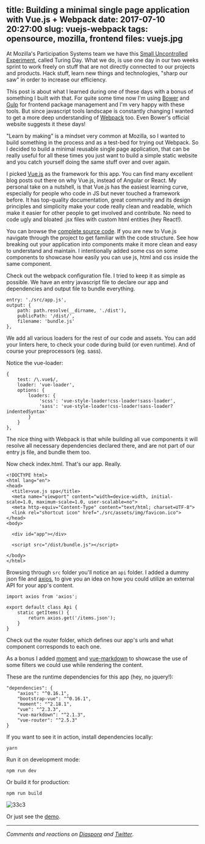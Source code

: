 title: Building a minimal single page application with Vue.js + Webpack
date: 2017-07-10 20:27:00
slug: vuejs-webpack
tags: opensource, mozilla, frontend
files: vuejs.jpg
---

At Mozilla's Participation Systems team we have this [Small Uncontrolled Experiment](http://verraes.net/2014/10/small-controlled-experiments-revisited/), called Turing Day. What we do, is use one day in our two weeks sprint to work freely on stuff that are not directly connected to our projects and products. Hack stuff, learn new things and technologies, "sharp our saw" in order to increase our efficiency.

This post is about what I learned during one of these days with a bonus of something I built with that. For quite some time now I'm using [Bower](https://bower.io/) and [Gulp](http://gulpjs.com/) for frontend package management and I'm very happy with these tools. But since javascript tools landscape is constantly changing I wanted to get a more deep understanding of [Webpack](https://webpack.js.org/) too. Even Bower's official website suggests it these days!

"Learn by making" is a mindset very common at Mozilla, so I wanted to build something in the process and as a test-bed for trying out Webpack. So I decided to build a minimal reusable single page application, that can be really useful for all these times you just want to build a simple static website and you catch yourself doing the same stuff over and over again.

I picked [Vue.js](https://vuejs.org/) as the framework for this app. You can find many excellent blog posts out there on why Vue.js, instead of Angular or React. My personal take on a nutshell, is that Vue.js has the easiest learning curve, especially for people who code in JS but never touched a framework before. It has top-quality documentation, great community and its design principles and simplicity make your code really clean and readable, which make it easier for other people to get involved and contribute. No need to code ugly and bloated .jsx files with custom html entities (hey React!).

You can browse the [complete source code](https://gitlab.com/comzeradd/vuejs-spa). If you are new to Vue.js navigate through the project to get familiar with the code structure. See how breaking out your application into components make it more clean and easy to understand and maintain. I intentionally added some css on some components to showcase how easily you can use js, html and css inside the same component.

Check out the webpack configuration file. I tried to keep it as simple as possible. We have an entry javascript file to declare our app and dependencies and output file to bundle everything.

    entry: './src/app.js',
    output: {
        path: path.resolve(__dirname, './dist'),
        publicPath: '/dist/',
        filename: 'bundle.js'
    },

We add all various loaders for the rest of our code and assets. You can add your linters here, to check your code during build (or even runtime). And of course your preprocessors (eg. sass).

Notice the vue-loader:

    {
        test: /\.vue$/,
        loader: 'vue-loader',
        options: {
            loaders: {
                'scss': 'vue-style-loader!css-loader!sass-loader',
                'sass': 'vue-style-loader!css-loader!sass-loader?indentedSyntax'
            }
        }
    },

The nice thing with Webpack is that while building all vue components it will resolve all necessary dependencies declared there, and are not part of our entry js file, and bundle them too.

Now check index.html. That's our app. Really.

    <!DOCTYPE html>
    <html lang="en">
    <head>
      <title>vue.js spa</title>
      <meta name="viewport" content="width=device-width, initial-scale=1.0, maximum-scale=1.0, user-scalable=no">
      <meta http-equiv="Content-Type" content="text/html; charset=UTF-8">
      <link rel="shortcut icon" href="./src/assets/img/favicon.ico">
    </head>
    <body>

      <div id="app"></div>

      <script src="/dist/bundle.js"></script>

    </body>
    </html>

Browsing through `src` folder you'll notice an `api` folder. I added a dummy json file and [axios](https://github.com/mzabriskie/axios), to give you an idea on how you could utilize an external API for your app's content.

    import axios from 'axios';

    export default class Api {
        static getItems() {
            return axios.get('/items.json');
        }
    }

Check out the router folder, which defines our app's urls and what component corresponds to each one.

As a bonus I added [moment](http://momentjs.com/) and [vue-markdown](http://miaolz123.github.io/vue-markdown/) to showcase the use of some filters we could use while rendering the content.

These are the runtime dependencies for this app (hey, no jquery!):

    "dependencies": {
        "axios": "^0.16.1",
        "bootstrap-vue": "^0.16.1",
        "moment": "^2.18.1",
        "vue": "^2.3.3",
        "vue-markdown": "^2.1.3",
        "vue-router": "^2.5.3"
    }

If you want to see it in action, install dependencies locally:

    yarn

Run it on development mode:

    npm run dev

Or build it for production:

    npm run build

![33c3](vuejs.jpg)

Or just see the [demo](https://comzeradd.gitlab.io/vuejs-spa/).

<hr>

*Comments and reactions on [Diaspora](https://librenet.gr/posts/1411069) and [Twitter](https://twitter.com/comzeradd/status/884465700743520257)*.

